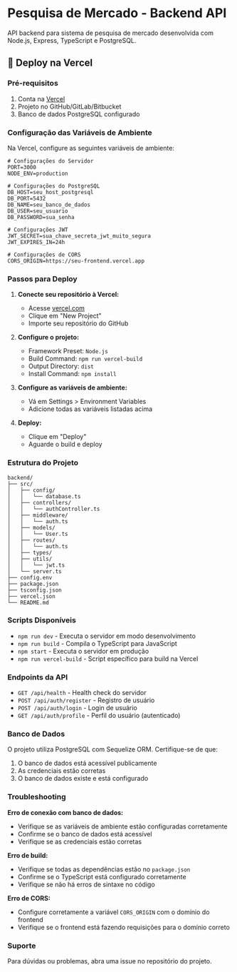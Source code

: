 # Pesquisa de Mercado - Backend API

API backend para sistema de pesquisa de mercado desenvolvida com Node.js, Express, TypeScript e PostgreSQL.

## 🚀 Deploy na Vercel

### Pré-requisitos

1. Conta na [Vercel](https://vercel.com)
2. Projeto no GitHub/GitLab/Bitbucket
3. Banco de dados PostgreSQL configurado

### Configuração das Variáveis de Ambiente

Na Vercel, configure as seguintes variáveis de ambiente:

```env
# Configurações do Servidor
PORT=3000
NODE_ENV=production

# Configurações do PostgreSQL
DB_HOST=seu_host_postgresql
DB_PORT=5432
DB_NAME=seu_banco_de_dados
DB_USER=seu_usuario
DB_PASSWORD=sua_senha

# Configurações JWT
JWT_SECRET=sua_chave_secreta_jwt_muito_segura
JWT_EXPIRES_IN=24h

# Configurações de CORS
CORS_ORIGIN=https://seu-frontend.vercel.app
```

### Passos para Deploy

1. **Conecte seu repositório à Vercel:**
   - Acesse [vercel.com](https://vercel.com)
   - Clique em "New Project"
   - Importe seu repositório do GitHub

2. **Configure o projeto:**
   - Framework Preset: `Node.js`
   - Build Command: `npm run vercel-build`
   - Output Directory: `dist`
   - Install Command: `npm install`

3. **Configure as variáveis de ambiente:**
   - Vá em Settings > Environment Variables
   - Adicione todas as variáveis listadas acima

4. **Deploy:**
   - Clique em "Deploy"
   - Aguarde o build e deploy

### Estrutura do Projeto

```
backend/
├── src/
│   ├── config/
│   │   └── database.ts
│   ├── controllers/
│   │   └── authController.ts
│   ├── middleware/
│   │   └── auth.ts
│   ├── models/
│   │   └── User.ts
│   ├── routes/
│   │   └── auth.ts
│   ├── types/
│   ├── utils/
│   │   └── jwt.ts
│   └── server.ts
├── config.env
├── package.json
├── tsconfig.json
├── vercel.json
└── README.md
```

### Scripts Disponíveis

- `npm run dev` - Executa o servidor em modo desenvolvimento
- `npm run build` - Compila o TypeScript para JavaScript
- `npm start` - Executa o servidor em produção
- `npm run vercel-build` - Script específico para build na Vercel

### Endpoints da API

- `GET /api/health` - Health check do servidor
- `POST /api/auth/register` - Registro de usuário
- `POST /api/auth/login` - Login de usuário
- `GET /api/auth/profile` - Perfil do usuário (autenticado)

### Banco de Dados

O projeto utiliza PostgreSQL com Sequelize ORM. Certifique-se de que:

1. O banco de dados está acessível publicamente
2. As credenciais estão corretas
3. O banco de dados existe e está configurado

### Troubleshooting

**Erro de conexão com banco de dados:**
- Verifique se as variáveis de ambiente estão configuradas corretamente
- Confirme se o banco de dados está acessível
- Verifique se as credenciais estão corretas

**Erro de build:**
- Verifique se todas as dependências estão no `package.json`
- Confirme se o TypeScript está configurado corretamente
- Verifique se não há erros de sintaxe no código

**Erro de CORS:**
- Configure corretamente a variável `CORS_ORIGIN` com o domínio do frontend
- Verifique se o frontend está fazendo requisições para o domínio correto

### Suporte

Para dúvidas ou problemas, abra uma issue no repositório do projeto.
